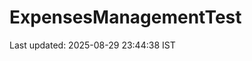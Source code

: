 # ExpensesManagementTest



























































































































































































Last updated: 2025-08-29 23:44:38 IST

